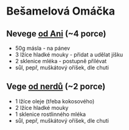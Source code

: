 # Bešamelová Omáčka

## Nevege [od Ani](https://aniagotuje.pl/przepis/sos-beszamelowy) (~4 porce)

* 50g másla - na pánev
* 3 lžíce hladké mouky - přidat a udělat jíšku
* 2 sklenice mléka - postupně přilévat
* sůl, pepř, muškátový oříšek, dle chuti

## Vege [od nerdů](https://www.wegannerd.com/2016/01/podstawowy-sos-beszamelowy.html) (~2 porce)

* 1 lžíce oleje (třeba kokosového)
* 2 lžíce hladké mouky
* 1 sklenice rostlinného mléka
* sůl, pepř, muškátový oříšek, dle chuti
